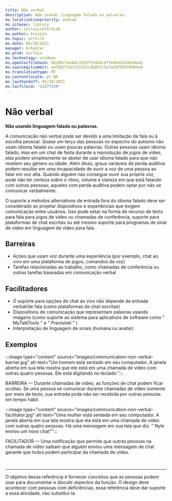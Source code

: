 ```yaml
---
title: Não verbal
description: Não usando linguagem falada ou palavras.
ms.localizationpriority: medium
ms.sitesec: library
author: InclusiveTechLab
ms.author: brycejo
ms.topic: article
ms.date: 05/20/2021
manager: krhunter
ms.prod: surface
ms.technology: windows
ms.openlocfilehash: 6b28071ee8dc3253ff5ddac8ffe9e922d3924e42
ms.sourcegitcommit: a4f8d271b1372321c3b45fc5a7a29703976964a4
ms.translationtype: MT
ms.contentlocale: pt-BR
ms.lasthandoff: 05/20/2021
ms.locfileid: "11577219"
---
```

# <a name="non-verbal"></a>Não verbal

**Não usando linguagem falada ou palavras.**

A comunicação não verbal pode ser devido a uma limitação de fala ou à escolha pessoal. Quase um terço das pessoas no espectro do autismo não usam idioma falado ou usam poucas palavras. Outras pessoas usam idioma falado, mas em um chat de festa durante a reprodução de jogos de vídeo, elas podem simplesmente se abster de usar idioma falado para que não revelem seu gênero ou idade. Além disso, graus variáveis de perda auditiva podem resultar em uma incapacidade de ouvir a voz de uma pessoa ao falar em voz alta. Quando alguém não consegue ouvir sua própria voz, pode não ter certeza sobre o ritmo, volume e clareza em que está falando com outras pessoas; aqueles com perda auditiva podem optar por não se comunicar verbalmente.

O suporte a métodos alternativos de entrada fora do idioma falado deve ser considerado ao projetar dispositivos e experiências que exigem comunicação entre usuários. Isso pode estar na forma de recurso de texto para fala para jogos de vídeo ou chamadas de conferência, suporte para plataformas de chat escritas ou até mesmo suporte para programas de sinal de vídeo em linguagem de vídeo para fala.

## <a name="barriers"></a>Barreiras
* Ações que usam voz durante uma experiência (por exemplo, chat ao vivo em uma plataforma de jogos, comandos de voz)
* Tarefas relacionadas ao trabalho, como chamadas de conferência ou outras tarefas baseadas em comunicação verbal

## <a name="facilitators"></a>Facilitadores
* O suporte para opções de chat ao vivo não depende da entrada verbal/de fala (como plataformas de chat escritas)
* Dispositivos de comunicação que representam palavras usando imagens (como suporte ao sistema para aplicativos de software como &quot; MyTalkTools &quot; e &quot; Previsível &quot; )
* Interpretação de linguagem de sinais (humana ou avatar)

## <a name="examples"></a>Exemplos

:::image type="content" source="images/communication-non-verbal-barrier.jpg" alt-text="Um homem está sentado em seu computador. A janela aberta em sua tela mostra que ele está em uma chamada de vídeo com outras quatro pessoas. Ele está digitando no teclado.":::

BARREIRA — Durante chamadas de vídeo, as funções de chat podem ficar ocultas. Se uma pessoa se comunicar durante chamadas de vídeo somente por meio de texto, sua entrada pode não ser recebida por outras pessoas em tempo hábil. 

:::image type="content" source="images/communication-non-verbal-facilitator.jpg" alt-text="Uma mulher está sentada em seu computador. A janela aberta em sua tela mostra que ela está em uma chamada de vídeo com outras quatro pessoas. Há uma mensagem em sua tela que diz: &quot; Nyle enviou um novo chat&quot;":::

FACILITADOR — Uma notificação que permite que outras pessoas na chamada de vídeo saibam que alguém enviou uma mensagem de chat garante que todos podem participar da chamada de vídeo.

&nbsp;

[comment]: # (Instrução Footer)
___
O objetivo dessa referência é fornecer conceitos que as pessoas podem usar para documentar e discutir aspectos da função. O design deve acontecer com pessoas com deficiências, essa referência deve dar suporte a essa atividade, não substituí-la. 